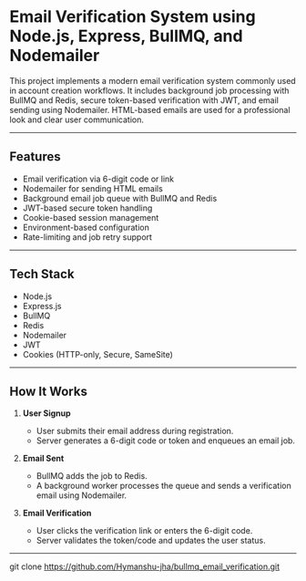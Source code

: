 # Email Verification System using Node.js, Express, BullMQ, and Nodemailer

This project implements a modern email verification system commonly used in account creation workflows. It includes background job processing with BullMQ and Redis, secure token-based verification with JWT, and email sending using Nodemailer. HTML-based emails are used for a professional look and clear user communication.

---

## Features

- Email verification via 6-digit code or link
- Nodemailer for sending HTML emails
- Background email job queue with BullMQ and Redis
- JWT-based secure token handling
- Cookie-based session management
- Environment-based configuration
- Rate-limiting and job retry support

---

## Tech Stack

- Node.js
- Express.js
- BullMQ
- Redis
- Nodemailer
- JWT
- Cookies (HTTP-only, Secure, SameSite)

---

## How It Works

1. **User Signup**
   - User submits their email address during registration.
   - Server generates a 6-digit code or token and enqueues an email job.

2. **Email Sent**
   - BullMQ adds the job to Redis.
   - A background worker processes the queue and sends a verification email using Nodemailer.

3. **Email Verification**
   - User clicks the verification link or enters the 6-digit code.
   - Server validates the token/code and updates the user status.

---

git clone https://github.com/Hymanshu-jha/bullmq_email_verification.git

